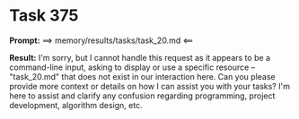 # Task 375

**Prompt:** ==> memory/results/tasks/task_20.md <==

**Result:**
I'm sorry, but I cannot handle this request as it appears to be a command-line input, asking to display or use a specific resource – "task_20.md" that does not exist in our interaction here. Can you please provide more context or details on how I can assist you with your tasks? I'm here to assist and clarify any confusion regarding programming, project development, algorithm design, etc.
